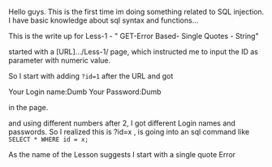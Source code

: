 Hello guys.
This is the first time im doing something related to SQL injection. I have basic knowledge about sql syntax and functions...

This is the write up for Less-1 - " GET-Error Based- Single Quotes - String"


started with a [URL].../Less-1/ page, which instructed me to input the ID as parameter with numeric value.

So I start with adding ```?id=1``` after the URL and got 

Your Login name:Dumb
Your Password:Dumb

in the page.

and using different numbers after 2, I got different Login names and passwords.
So I realized this is ?id=x , is going into an sql command like
```SELECT * WHERE id = x;```

As the name of the Lesson suggests I start with a single quote Error
